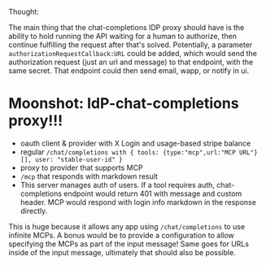 Thought:

The main thing that the chat-completions IDP proxy should have is the ability to hold running the API waiting for a human to authorize, then continue fulfilling the request after that's solved. Potentially, a parameter `authorizationRequestCallback:URL` could be added, which would send the authorization request (just an url and message) to that endpoint, with the same secret. That endpoint could then send email, wapp, or notify in ui.

# Moonshot: IdP-chat-completions proxy!!!

- oauth client & provider with X Login and usage-based stripe balance
- regular `/chat/completions with { tools: {type:"mcp",url:"MCP URL"}[], user: "stable-user-id" }`
- proxy to provider that supports MCP
- `/mcp` that responds with markdown result
- This server manages auth of users. If a tool requires auth, chat-completions endpoint would return 401 with message and custom header. MCP would respond with login info markdown in the response directly.

This is huge because it allows any app using `/chat/completions` to use infinite MCPs. A bonus would be to provide a configuration to allow specifying the MCPs as part of the input message! Same goes for URLs inside of the input message, ultimately that should also be possible.
